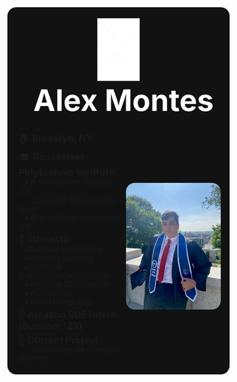 <div style="background-color: #121212;
            border-radius: 20px;
            margin: 0;">
    <div align="center" style="padding: 5% 5% 0 5%;">
        <div style="width:10vw;
                    display: inline-block;
                    vertical-align: middle;">
            <img src="./assets/myLogo.png" alt="There should be a header here...">
        </div>
        <div style="font-size: 7vw;
                    font-weight: 700;
                    display: inline-block;
                    vertical-align: middle;
                    padding-left:5%;
                    color: white;">
            Alex Montes
        </div>
    </div>
    <div style="padding: 5% 0% 5% 5%;">
        <div align="left" style="display: inline-block;
                                 vertical-align: middle;
                                 width: 50%">
            <div style="font-size: 2.25vw; margin-top: 2.25%;">
                🏠 <strong> Brooklyn, NY </strong> <br>
            </div>
            <div style="font-size: 2.25vw; margin-top: 2.25%;">
                🎓 <strong> Rensselaer Polytechnic Institute </strong> <br>
            </div>
            <div style="font-size: 1.75vw;">
                &ensp; &#x2022; B.S. Computer Science '23 <br>
            </div>
            <div style="font-size: 1.75vw;">
                &emsp; &ensp; <i> Cognitive Science of AI Minor </i> <br>
            </div>
            <div style="font-size: 1.75vw;">
                &ensp; &#x2022; M.S. Artificial Intelligence '24 <br>
            </div>
            <div style="font-size: 2.25vw; margin-top: 2.25%;">
                💭 <strong> Interests </strong> <br>
            </div>
            <div style="font-size: 1.75vw;">
                &ensp; &#x2022; Artificial Intelligence <br>
            </div>
            <div style="font-size: 1.75vw;">
                &ensp; &#x2022; Machine Learning <br>
            </div>
            <div style="font-size: 1.75vw;">
                &ensp; &#x2022; Software Engineering/Development <br>
            </div>
            <div style="font-size: 1.75vw;">
                &ensp; &#x2022; Frontend Development <br>
            </div>
            <div style="font-size: 1.75vw;">
                &ensp; &#x2022; Automation <br>
            </div>
            <div style="font-size: 1.75vw;">
                &ensp; &#x2022; Cloud Computing <br>
            </div>
            <div style="font-size: 2.25vw; margin-top: 2.25%;">
                💼 <strong> Amazon SDE Intern (Summer '23) </strong> <br>
            </div>
            <div style="font-size: 2.25vw; margin-top: 2.25%;">
                🔧 <strong> Current Project </strong> <br>
            </div>
            <div style="font-size: 1.75vw;">
                &emsp;&ensp; <a style="text-decoration: none;" href="https://alexmontes.net" target="_blank">alexmontes.net</a> (Portfolio Website) <br>
            </div>
        </div>
        <img style="border-radius: 20px; display: inline-block; vertical-align: middle; width: 45%" src="./assets/gradPicture.jpg">
    </div>
</div>